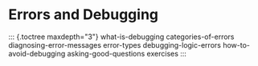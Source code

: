 # Errors and Debugging

::: {.toctree maxdepth="3"}
what-is-debugging categories-of-errors diagnosing-error-messages
error-types debugging-logic-errors how-to-avoid-debugging
asking-good-questions exercises
:::
